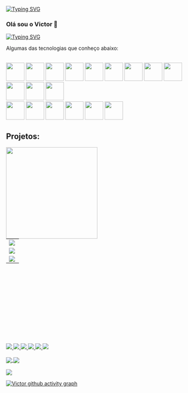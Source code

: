 [![Typing SVG](https://readme-typing-svg.demolab.com?font=Righteous&weight=900&size=47&duration=3500&pause=1000&color=3eb50e&background=000000&center=true&vCenter=true&repeat=true&width=486&height=98&lines=%C3%89+o+Victor;%F0%9F%92%A1itsleVictor)](https://git.io/typing-svg)

### Olá sou o Victor 👋

[![Typing SVG](https://readme-typing-svg.demolab.com?font=&size=17&duration=3500&pause=700&vCenter=true&center=true&color=3eb50e&width=435&lines=Entusiasta+no+desenvolvimento+de+solucoes;Programacao,+Design+e+Administracao.&background=000000)](https://git.io/typing-svg)
 
Algumas das tecnologias que conheço abaixo:

<br>

<div></div>
<div> <img width=50 height = 50 src="https://cdn.jsdelivr.net/gh/devicons/devicon/icons/python/python-original-wordmark.svg" /> <img width=50 height = 50 src="https://cdn.jsdelivr.net/gh/devicons/devicon/icons/java/java-original.svg" /> <img width=50 height = 50 src="https://cdn.jsdelivr.net/gh/devicons/devicon/icons/javascript/javascript-original.svg" /> <img width=50 height = 50 src="https://cdn.jsdelivr.net/gh/devicons/devicon/icons/androidstudio/androidstudio-original.svg" /> <img width=50 height = 50 src="https://cdn.jsdelivr.net/gh/devicons/devicon/icons/cplusplus/cplusplus-original.svg" /> <img width=50 height = 50 src="https://cdn.jsdelivr.net/gh/devicons/devicon/icons/csharp/csharp-original.svg" /> <img width=50 height = 50 src="https://cdn.jsdelivr.net/gh/devicons/devicon/icons/css3/css3-original-wordmark.svg" /> <picture> <source width = 50 height = 50 srcset="https://upload.wikimedia.org/wikipedia/commons/a/a3/Bash_Logo_White.svg" media="(prefers-color-scheme:dark)"> <img width = 50 height = 50  src="https://cdn.jsdelivr.net/gh/devicons/devicon/icons/bash/bash-plain.svg"> </picture> <img width=50 height = 50 src="https://cdn.jsdelivr.net/gh/devicons/devicon/icons/git/git-original.svg" /> <img width=50 height = 50 src="https://cdn.jsdelivr.net/gh/devicons/devicon/icons/html5/html5-original-wordmark.svg" /> <img width=50 height = 50 src="https://cdn.jsdelivr.net/gh/devicons/devicon/icons/kotlin/kotlin-original.svg" /> <img width=50 height = 50 src="https://cdn.jsdelivr.net/gh/devicons/devicon/icons/postgresql/postgresql-original-wordmark.svg" />        
</div>

<div>
 <img width=50 height = 50 src="https://cdn.jsdelivr.net/gh/devicons/devicon/icons/canva/canva-original.svg" /> <img  width=50 height = 50 src="https://cdn.jsdelivr.net/gh/devicons/devicon/icons/photoshop/photoshop-plain.svg" /> <img width=50 height = 50 src="https://cdn.jsdelivr.net/gh/devicons/devicon/icons/figma/figma-original.svg" /> <img width=50 height = 50 src="https://cdn.jsdelivr.net/gh/devicons/devicon/icons/firebase/firebase-plain.svg" /> <img width=50 height = 50 src="https://cdn.jsdelivr.net/gh/devicons/devicon/icons/illustrator/illustrator-plain.svg" /> <img width=50 height = 50 src="https://cdn.jsdelivr.net/gh/devicons/devicon/icons/trello/trello-plain-wordmark.svg" />      
</div>


## Projetos:

<div align="left">
<table height="270">
<tr>
    <tr>
      <td>
      <a href="https://github.com/itslevictor/Glub" target="_blank">
        <img align="left" src= "https://github-readme-stats.vercel.app/api/pin/?username=itslevictor&repo=Glub&show_icons=true&theme=vision-friendly-dark&include_all_commits=true">
      </a>
      </td>
    </tr>
    <tr>
      <td>
      <a href="https://github.com/itslevictor/POPEYE_PG_92" target="_blank">
        <img align="left" src="https://github-readme-stats.vercel.app/api/pin/?username=itslevictor&repo=POPEYE_PG_92&show_icons=true&theme=vision-friendly-dark&include_all_commits=true">
      </a>
      </td>
    </tr>
    <tr>
      <td>
      <a href="https://github.com/itslevictor/EU2022" target="_blank">
        <img align="left" src="https://github-readme-stats.vercel.app/api/pin/?username=itslevictor&repo=EU2022&show_icons=true&theme=vision-friendly-dark&include_all_commits=true">
    </a>
      </td>
    </tr>
    <tr>
  <img align="left" src="https://media.tenor.com/whgQwNlVvNkAAAAj/xero-code.gif" width="250px" />
    </tr>
  </table>

<div class="row">
   <div class="column">
 </div>
   <div class="column">
    <a href="https://facebook.com/itslevictor">
  <img src="https://img.shields.io/badge/Facebook-1877F2?style=for-the-badge&logo=facebook&logoColor=white" />
</a>
 <a href="https://wa.me/5585984132451">
  <img src="https://img.shields.io/badge/WhatsApp-25D366?style=for-the-badge&logo=whatsapp&logoColor=white" />
   </a>
    <a href="https://linkedin.com/in/itslevictor">
  <img src="https://img.shields.io/badge/LinkedIn-0077B5?style=for-the-badge&logo=linkedin&logoColor=white" />
</a>
 <a href="https://instagram.com/itslevictor">
  <img src="https://img.shields.io/badge/Instagram-E4405F?style=for-the-badge&logo=instagram&logoColor=white" />
</a>
 <a href="mailto:itslevictor@gmail.com?subject=Github&body=Vi seu perfil no Git Hub.">
  <img src="https://img.shields.io/badge/Gmail-D14836?style=for-the-badge&logo=gmail&logoColor=white" />
</a>
   <a href="mailto:itslevictor@protonmail.com?subject=Github&body=Vi seu perfil no Git Hub.">
  <img src="https://img.shields.io/badge/ProtonMail-8B89CC?style=for-the-badge&logo=protonmail&logoColor=white" />
    </div>
</a>

</div>
  
 </div>
<br>

<a href="https://github.com/itslevictor/github-readme-stats">
  <img align="center" src="https://github-readme-stats.vercel.app/api?username=itslevictor&show_icons=true&theme=vision-friendly-dark&include_all_commits=true" />
</a>

<a href="https://github.com/itslevictor/github-readme-stats">
  <img align="center" src="https://github-readme-stats.vercel.app/api/top-langs/?username=itslevictor&layout=demo" />
</a>

<br>
<div>
<br>
<a href="https://github.com/itslevictor">
  <img align="center" src="https://github-profile-trophy.vercel.app/?username=itslevictor&theme=onedark" />
</a>
</div>
 
 [![Victor github activity graph](https://github-readme-activity-graph.cyclic.app/graph?username=itslevictor&bg_color=000000&color=ffffff&line=ffffff&point=aeff00&area=true&hide_border=true)](https://github.com/itslevictor)
 
 
 
